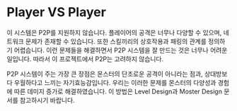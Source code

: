# Player VS Player

이 시스템은 P2P를 지원하지 않습니다. 플레이어의 공격은 너무나 다양할 수 있으며, 네트워크 문제가 존재할 수 있습니다. 또한 스킬끼리의 상호작용과 패링의 관계를 정의하기 어렵습니다. 이런 문제들을 해결하면서 P2P 시스템을 잘 만드는 것은 너무나 어려운 일입니다. 따라서 이 프로젝트에서 P2P는 고려하지 않습니다.

P2P 시스템이 주는 가장 큰 장점은 몬스터의 단조로운 공격이 아니라는 점과, 상대방보다 우월하다고 느끼는 자기효능감입니다. 우리는 이러한 문제를 몬스터의 다양성과 경험에 따른 데미지 증가로 해결하였습니다. 이 방법은 Level Design과 Moster Design 문서를 참고하시기 바랍니다.

